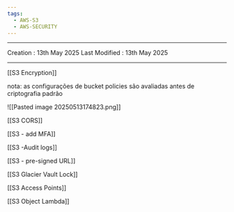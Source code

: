 ```yaml
---
tags:
  - AWS-S3
  - AWS-SECURITY
---
```

---
Creation : 13th May 2025
Last Modified : 13th May 2025
___
[[S3 Encryption]]

nota: as configurações de bucket policies são avaliadas antes de criptografia padrão

![[Pasted image 20250513174823.png]]

[[S3 CORS]]

[[S3 - add MFA]]

[[S3 -Audit logs]]

[[S3 - pre-signed URL]]

[[S3 Glacier Vault Lock]]

[[S3 Access Points]]

[[S3 Object Lambda]]